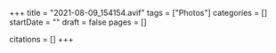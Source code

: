 +++
title = "2021-08-09_154154.avif"
tags = ["Photos"]
categories = []
startDate = ""
draft = false
pages = []

citations = []
+++
